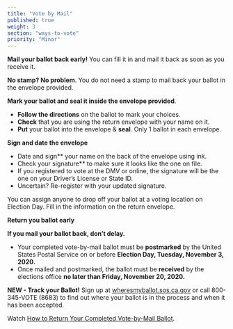 ```yaml
---
title: "Vote by Mail"
published: true
weight: 3
section: "ways-to-vote"
priority: "Minor"
---
```


**Mail your ballot back early!** You can fill it in and mail it back as soon as you receive it. 

**No stamp? No problem**. You do not need a stamp to mail back your ballot in the envelope provided.

**Mark your ballot and seal it inside the envelope provided**. 
- **Follow the directions** on the ballot to mark your choices.
- **Check** that you are using the return envelope with your name on it.
- **Put** your ballot into the envelope & **seal**. Only 1 ballot in each envelope.

**Sign and date the envelope**
- Date and sign** your name on the back of the envelope using ink.
- Check your signature** to make sure it looks like the one on file.
 - If you registered to vote at the DMV or online, the signature will be the one on your Driver’s License or State ID.
 - Uncertain? Re-register with your updated signature.  

You can assign anyone to drop off your ballot at a voting location on Election Day. Fill in the information on the return envelope.  

**Return you ballot early**

**If you mail your ballot back, don’t delay.**  
- Your completed vote-by-mail ballot must be **postmarked** by the United States Postal Service on or before **Election Day, Tuesday, November 3, 2020.**
- Once mailed and postmarked, the ballot must be **received** by the elections office **no later than Friday, November 20, 2020.**

**NEW - Track your Ballot!** Sign up at [wheresmyballot.sos.ca.gov](https://california.ballottrax.net/voter/) or call 800-345-VOTE (8683) to find out where your ballot is in the process and when it has been accepted. 

Watch [How to Return Your Completed Vote-by-Mail Ballot](https://www.google.com/url?q=https://www.youtube.com/watch?v%3DhFH3YZrhBag%26feature%3Dyoutu.be&sa=D&ust=1576113195433000&usg=AFQjCNGr5kb0Ft2GLwC551ertzTHTcQlHg).